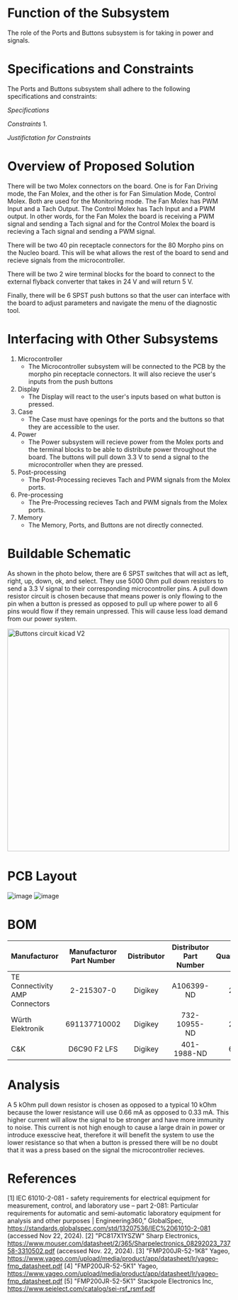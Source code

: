 # Function of the Subsystem
The role of the Ports and Buttons subsystem is for taking in power and signals. 

# Specifications and Constraints
The Ports and Buttons subsystem shall adhere to the following specifications and constraints:

*Specifications*

*Constraints*
1. 

*Justifictation for Constraints*


# Overview of Proposed Solution
There will be two Molex connectors on the board. One is for Fan Driving mode, the Fan Molex, and the other is for Fan Simulation Mode, Control Molex. Both are used for the Monitoring mode. The Fan Molex has PWM Input and a Tach Output. The Control Molex has Tach Input and a PWM output. In other words, for the Fan Molex the board is receiving a PWM signal and sending a Tach signal and for the Control Molex the board is recieving a Tach signal and sending a PWM signal.  

There will be two 40 pin receptacle connectors for the 80 Morpho pins on the Nucleo board. This will be what allows the rest of the board to send and recieve signals from the microcontroller.

There will be two 2 wire terminal blocks for the board to connect to the external flyback converter that takes in 24 V and will return 5 V.

Finally, there will be 6 SPST push buttons so that the user can interface with the board to adjust parameters and navigate the menu of the diagnostic tool.

# Interfacing with Other Subsystems
1. Microcontroller
   - The Microcontroller subsystem will be connected to the PCB by the morpho pin receptacle connectors. It will also recieve the user's inputs from the push buttons
2. Display
   - The Display will react to the user's inputs based on what button is pressed.
3. Case
   - The Case must have openings for the ports and the buttons so that they are accessible to the user.
4. Power
   - The Power subsystem will recieve power from the Molex ports and the terminal blocks to be able to distribute power throughout the board. The buttons will pull down 3.3 V to send a signal to the microcontroller when they are pressed.
5. Post-processing
   - The Post-Processing recieves Tach and PWM signals from the Molex ports.
6. Pre-processing
   - The Pre-Processing recieves Tach and PWM signals from the Molex ports.
7. Memory
   - The Memory, Ports, and Buttons are not directly connected.



# Buildable Schematic
As shown in the photo below, there are 6 SPST switches that will act as left, right, up, down, ok, and select. They use 5000 Ohm pull down resistors to send a 3.3 V signal to their corresponding microcontroller pins. A pull down resistor circuit is chosen because that means power is only flowing to the pin when a button is pressed as opposed to pull up where power to all 6 pins would flow if they remain unpressed. This will cause less load demand from our power system.

<img width="501" alt="Buttons circuit kicad V2" src="https://github.com/user-attachments/assets/c7abbf63-b4a9-4be4-9a27-9e698f18407b">


# PCB Layout
![image](https://github.com/user-attachments/assets/a5741e4c-52d9-4d9b-85f0-4c882c560005)
![image](https://github.com/user-attachments/assets/5a6e39ef-8f56-4d20-a397-60724bc26a80)

# BOM
| Manufacturor | Manufacturor Part Number | Distributor | Distributor Part Number | Quantity | Cost  | URL  | Component Name|
| :---         | :---:                    | :---:       | :---:                   | :---:    | :---: | :--- | :--- |
| TE Connectivity AMP Connectors | 2-215307-0 | Digikey | A106399-ND | 2 | $5.34 | https://www.digikey.com/en/products/detail/te-connectivity-amp-connectors/2-215307-0/1149668 | J3 and J4|
| Würth Elektronik |691137710002| Digikey | 732-10955-ND | 2 | $0.72 | https://www.digikey.com/en/products/detail/w%C3%BCrth-elektronik/691137710002/6644051 | J5 and J6|
| C&K |D6C90 F2 LFS| Digikey | 401-1988-ND | 6 | $7.47 | https://www.digikey.com/en/products/detail/c-k/D6C90-F2-LFS/1466345 | S1 to S6|

# Analysis
A 5 kOhm pull down resistor is chosen as opposed to a typical 10 kOhm because the lower resistance will use 0.66 mA as opposed to 0.33 mA. This higher current will allow the signal to be stronger and have more immunity to noise. This current is not high enough to cause a large drain in power or introduce exesscive heat, therefore it will benefit the system to use the lower resistance so that when a button is pressed there will be no doubt that it was a press based on the signal the microcontroller recieves.

# References
[1] IEC 61010-2-081 - safety requirements for electrical equipment for measurement, control, and laboratory use – part 2-081: Particular requirements for automatic and semi-automatic laboratory equipment for analysis and other purposes | Engineering360,” GlobalSpec, https://standards.globalspec.com/std/13207536/IEC%2061010-2-081 (accessed Nov 22, 2024).
[2] "PC817X1YSZW" Sharp Electronics, https://www.mouser.com/datasheet/2/365/Sharpelectronics_08292023_73758-3310502.pdf (accessed Nov. 22, 2024).
[3] "FMP200JR-52-1K8" Yageo, https://www.yageo.com/upload/media/product/app/datasheet/lr/yageo-fmp_datasheet.pdf
[4] "FMP200JR-52-5K1" Yageo, https://www.yageo.com/upload/media/product/app/datasheet/lr/yageo-fmp_datasheet.pdf
[5] "FMP200JR-52-5K1" Stackpole Electronics Inc, https://www.seielect.com/catalog/sei-rsf_rsmf.pdf
